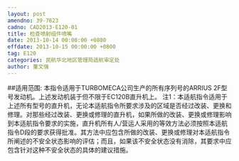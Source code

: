 ```yaml
---
layout: post
amendno: 39-7823
cadno: CAD2013-E120-01
title: 检查喷射组件喷嘴
date: 2013-10-14 00:00:00 +0800
effdate: 2013-10-15 00:00:00 +0800
tag: E120
categories: 民航华北地区管理局适航审定处
author: 董文强
---
```


##适用范围:
本指令适用于TURBOMECA公司生产的所有序列号的ARRIUS 2F型号发动机。上述发动机装于但不限于EC120B直升机上。
注1：本适航指令适用于上述所有型号的直升机，无论本适航指令所要求涉及的区域是否经过改装、更换和修理。对那些经过改装、更换或修理的直升机，如果所做的改装、更换或修理影响到本适航指令要求的实施，直升机所有人/营运人采用的等效方法必须按照本适航指令D段的要求获得批准。其方法中应包含所做的改装、更换或修理对本适航指令所阐述的不安全状态影响的评估；而且，如果该不安全状态没有消除，其要求中应包含针对这种不安全状态的具体的建议措施。

